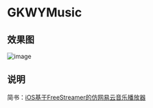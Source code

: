 # GKWYMusic

## 效果图
![image](https://github.com/QuintGao/GKWYMusic/blob/master/gkwymusic.gif)

## 说明
简书：[iOS基于FreeStreamer的仿网易云音乐播放器](https://www.jianshu.com/p/9ce8fe684924)



